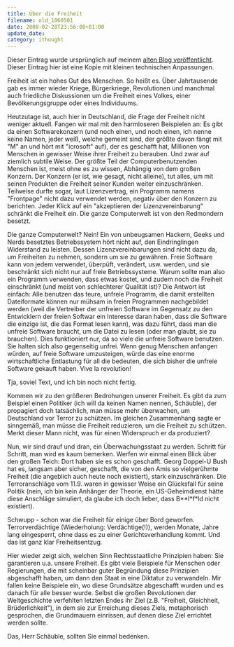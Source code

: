```yaml
---
title: Über die Freiheit
filename: old_1060501
date: 2008-02-28T23:56:00+01:00
update_date:
category: ithought
---
```

Dieser Eintrag wurde ursprünglich auf meinem [alten Blog veröffentlicht](https://stu.blogger.de/stories/1060501/). Dieser Eintrag hier ist eine Kopie mit kleinen technischen Anpassungen.

Freiheit ist ein hohes Gut des Menschen. So heißt es. Über Jahrtausende gab es immer wieder Kriege, Bürgerkriege, Revolutionen und manchmal auch friedliche Diskussionen um die Freiheit eines Volkes, einer Bevölkerungsgruppe oder eines Individuums.

Heutzutage ist, auch hier in Deutschland, die Frage der Freiheit nicht weniger aktuell. Fangen wir mal mit den harmloseren Beispielen an: Es gibt da einen Softwarekonzern (und noch einen, und noch einen, ich nenne keine Namen, jeder weiß, welche gemeint sind, der größte davon fängt mit "M" an und hört mit "icrosoft" auf), der es geschafft hat, Millionen von Menschen in gewisser Weise ihrer Freiheit zu berauben. Und zwar auf ziemlich subtile Weise. Der größte Teil der Computerbenutzenden Menschen ist, meist ohne es zu wissen, Abhängig von dem großen Konzern. Der Konzern (er ist, wie gesagt, nicht alleine), tut alles, um mit seinen Produkten die Freiheit seiner Kunden weiter einzuschränken. Teilweise durfte sogar, laut Lizenzvertrag, ein Programm namens "Frontpage" nicht dazu verwendet werden, negativ über den Konzern zu berichten. Jeder Klick auf ein "akzeptieren der Lizenzvereinbarung" schränkt die Freiheit ein. Die ganze Computerwelt ist von den Redmondern besetzt.

Die ganze Computerwelt? Nein! Ein von unbeugsamen Hackern, Geeks und Nerds besetztes Betriebssystem hört nicht auf, den Eindringlingen Widerstand zu leisten. Dessen Lizenzvereinbarungen sind nicht dazu da, um Freiheiten zu nehmen, sondern um sie zu gewähren. Freie Software kann von jedem verwendet, überpüft, verändert, usw. werden, und sie beschränkt sich nicht nur auf freie Betriebssysteme. Warum sollte man also ein Programm verwenden, dass etwas kostet, und zudem noch die Freiheit einschränkt (und meist von schlechterer Qualität ist)? Die Antwort ist einfach: Alle benutzen das teure, unfreie Programm, die damit erstellten Dateiformate können nur mühsam in freien Programmen nachgebildet werden (weil die Vertreiber der unfreien Software im Gegensatz zu den Entwicklern der freien Softwar ein Interesse daran haben, dass die Software die einzige ist, die das Format lesen kann), was dazu führt, dass man die unfreie Software braucht, um die Datei zu lesen (oder man glaubt, sie zu brauchen). Dies funktioniert nur, da so viele die unfreie Software benutzen. Sie halten sich also gegenseitig unfrei. Wenn genug Menschen anfangen würden, auf freie Software umzusteigen, würde das eine enorme wirtschaftliche Entlastung für all die bedeuten, die sich bisher die  unfreie Software gekauft haben. Vive la revolution!

Tja, soviel Text, und ich bin noch nicht fertig.

Kommen wir zu den größeren Bedrohungen unserer Freiheit. Es gibt da zum Beispiel einen Politiker (ich will da keinen Namen nennen, Schäuble), der propagiert doch tatsächlich, man müsse mehr überwachen, um Deutschland vor Terror zu schützen. Im gleichen Zusammenhang sagte er sinngemäß, man müsse die Freiheit reduzieren, um die Freiheit zu schützen. Merkt dieser Mann nicht, was für einen Widerspruch er da produziert?

Nun, wir sind drauf und dran, ein Überwachungsstaat zu werden. Schritt für Schritt, man wird es kaum bemerken.
Werfen wir einmal einen Blick über den großen Teich: Dort haben sie es schon geschafft. Georg Doppel-U Bush hat es, langsam aber sicher, geschafft, die von den Amis so vielgerühmte Freiheit (die angeblich auch heute noch existiert), stark einzuschränken. Die Terroranschläge vom 11.9. waren in gewisser Weise ein Glücksfall für seine Politik (nein, ich bin kein Anhänger der Theorie, ein US-Geheimdienst hätte diese Anschläge simuliert, da glaube ich doch lieber, dass B\*\*l\*f\*ld nicht existiert).

Schwupp - schon war die Freiheit für einige über Bord geworfen. Terrorverdächtige (Wiederholung: Verdächtige(!)), werden Monate, Jahre lang eingesperrt, ohne dass es zu einer Gerichtsverhandlung kommt. Und das ist ganz klar Freiheitsentzug.

Hier wieder zeigt sich, welchen Sinn Rechtsstaatliche Prinzipien haben: Sie garantieren u.a. unsere Freiheit. Es gibt viele Beispiele für Menschen oder Regierungen, die mit scheinbar guter Begründung diese Prinzipien abgeschafft haben, um dann den Staat in eine Diktatur zu verwandeln. Mir fallen keine Beispiele ein, wo diese Grundsätze abgeschafft wurden und es danach für alle besser wurde. Selbst die großen Revolutionen der Weltgeschichte verfehlten letzten Endes ihr Ziel (z.B. "Freiheit, Gleichheit, Brüderlichkeit"), in dem sie zur Erreichung dieses Ziels, metaphorisch gesprochen, die Grundmauern einrissen, auf denen diese Ziel errichtet werden sollte.

Das, Herr Schäuble, sollten Sie einmal bedenken.
